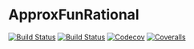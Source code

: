 # ApproxFunRational

[![Build Status](https://travis-ci.com/tomtrogdon/ApproxFunRational.jl.svg?branch=master)](https://travis-ci.com/tomtrogdon/ApproxFunRational.jl)
[![Build Status](https://ci.appveyor.com/api/projects/status/github/tomtrogdon/ApproxFunRational.jl?svg=true)](https://ci.appveyor.com/project/tomtrogdon/ApproxFunRational-jl)
[![Codecov](https://codecov.io/gh/tomtrogdon/ApproxFunRational.jl/branch/master/graph/badge.svg)](https://codecov.io/gh/tomtrogdon/ApproxFunRational.jl)
[![Coveralls](https://coveralls.io/repos/github/tomtrogdon/ApproxFunRational.jl/badge.svg?branch=master)](https://coveralls.io/github/tomtrogdon/ApproxFunRational.jl?branch=master)
